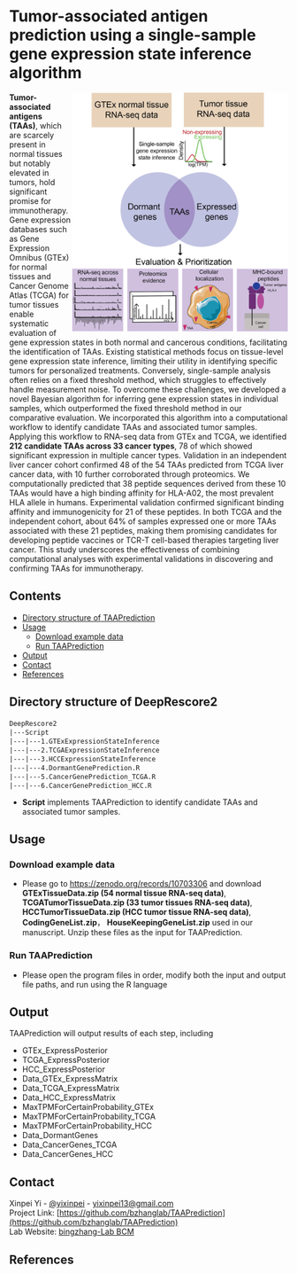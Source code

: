 
# Tumor-associated antigen prediction using a single-sample gene expression state inference algorithm

<img src="Image/Pipeline.png" alt="Logo" width="390" align = "right">

**Tumor-associated antigens (TAAs)**, which are scarcely present in normal tissues but notably elevated in tumors, hold significant promise for immunotherapy. Gene expression databases such as Gene Expression Omnibus (GTEx) for normal tissues and Cancer Genome Atlas (TCGA) for tumor tissues enable systematic evaluation of gene expression states in both normal and cancerous conditions, facilitating the identification of TAAs. Existing statistical methods focus on tissue-level gene expression state inference, limiting their utility in identifying specific tumors for personalized treatments. Conversely, single-sample analysis often relies on a fixed threshold method, which struggles to effectively handle measurement noise. To overcome these challenges, we developed a novel Bayesian algorithm for inferring gene expression states in individual samples, which outperformed the fixed threshold method in our comparative evaluation. We incorporated this algorithm into a computational workflow to identify candidate TAAs and associated tumor samples. Applying this workflow to RNA-seq data from GTEx and TCGA, we identified **212 candidate TAAs across 33 cancer types**, 78 of which showed significant expression in multiple cancer types. Validation in an independent liver cancer cohort confirmed 48 of the 54 TAAs predicted from TCGA liver cancer data, with 10 further corroborated through proteomics. We computationally predicted that 38 peptide sequences derived from these 10 TAAs would have a high binding affinity for HLA-A02, the most prevalent HLA allele in humans. Experimental validation confirmed significant binding affinity and immunogenicity for 21 of these peptides. In both TCGA and the independent cohort, about 64% of samples expressed one or more TAAs associated with these 21 peptides, making them promising candidates for developing peptide vaccines or TCR-T cell-based therapies targeting liver cancer. This study underscores the effectiveness of combining computational analyses with experimental validations in discovering and confirming TAAs for immunotherapy.

## Contents

- [Directory structure of TAAPrediction](#directory-structure-of-taaprediction)
- [Usage](#usage)
  - [Download example data](#download-example-data)
  - [Run TAAPrediction](#run-taaprediction)
- [Output](#output)
- [Contact](#contact)
- [References](#references)

## Directory structure of DeepRescore2
```
DeepRescore2
|---Script
|---|---1.GTExExpressionStateInference
|---|---2.TCGAExpressionStateInference
|---|---3.HCCExpressionStateInference
|---|---4.DormantGenePrediction.R
|---|---5.CancerGenePrediction_TCGA.R
|---|---6.CancerGenePrediction_HCC.R
```
- **Script** implements TAAPrediction to identify candidate TAAs and associated tumor samples.

## Usage

### Download example data
- Please go to https://zenodo.org/records/10703306 and download **GTExTissueData.zip (54 normal tissue RNA-seq data)**, **TCGATumorTissueData.zip (33 tumor tissues RNA-seq data)**, **HCCTumorTissueData.zip (HCC tumor tissue RNA-seq data)**, **CodingGeneList.zip**， **HouseKeepingGeneList.zip** used in our manuscript. Unzip these files as the input for TAAPrediction. 

### Run TAAPrediction
- Please open the program files in order, modify both the input and output file paths, and run using the R language

## Output

TAAPrediction will output results of each step, including
* GTEx_ExpressPosterior
* TCGA_ExpressPosterior
* HCC_ExpressPosterior
* Data_GTEx_ExpressMatrix
* Data_TCGA_ExpressMatrix
* Data_HCC_ExpressMatrix
* MaxTPMForCertainProbability_GTEx
* MaxTPMForCertainProbability_TCGA
* MaxTPMForCertainProbability_HCC
* Data_DormantGenes
* Data_CancerGenes_TCGA
* Data_CancerGenes_HCC

## Contact

Xinpei Yi - [@yixinpei](https://twitter.com/yixinpei) - yixinpei13@gmail.com
<br/>Project Link: [https://github.com/bzhanglab/TAAPrediction](https://github.com/bzhanglab/TAAPrediction)
<br/>Lab Website: [bingzhang-Lab BCM](https://www.zhang-lab.org/)

## References

